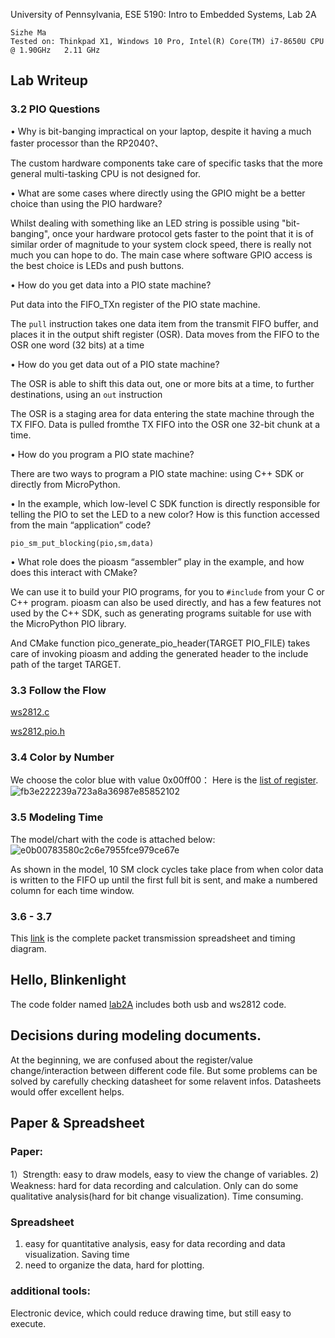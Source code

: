 University of Pennsylvania, ESE 5190: Intro to Embedded Systems, Lab 2A

    Sizhe Ma
    Tested on: Thinkpad X1, Windows 10 Pro, Intel(R) Core(TM) i7-8650U CPU @ 1.90GHz   2.11 GHz

## Lab Writeup

### 3.2 PIO Questions
• Why is bit-banging impractical on your laptop, despite it having a much faster processor than the RP2040?、

The custom hardware components take care of specific tasks that the more general multi-tasking CPU is not designed for.

• What are some cases where directly using the GPIO might be a better choice than using the PIO hardware?  

Whilst dealing with something like an LED string is possible using "bit-banging", once your hardware protocol gets faster
to the point that it is of similar order of magnitude to your system clock speed, there is really not much you can hope to
do. The main case where software GPIO access is the best choice is LEDs and push buttons.

• How do you get data into a PIO state machine? 

Put data into the FIFO_TXn register of the PIO state machine.

The ```pull``` instruction takes one data item from the transmit FIFO buffer, and places it in the output shift register (OSR). Data moves from the FIFO to the OSR one word (32 bits) at a time

• How do you get data out of a PIO state machine? 

The OSR is able to shift this data out, one or more bits at a time, to further destinations, using an ```out``` instruction

The OSR is a staging area for data entering the state machine through the TX FIFO. Data is pulled fromthe TX FIFO into the OSR one 32-bit chunk at a time.

• How do you program a PIO state machine? 

There are two ways to program a PIO state machine: using C++ SDK or directly from MicroPython.

• In the example, which low-level C SDK function is directly responsible for telling the PIO to set the LED to a new color? How is this function accessed from the main “application” code? 

```
pio_sm_put_blocking(pio,sm,data)
```

• What role does the pioasm “assembler” play in the example, and how does this interact with CMake? 

We can use it to build your PIO programs, for you to ```#include``` from your C or C++ program. pioasm can also be used directly, and has a few features not used by the C++ SDK, such as generating programs suitable for use with the MicroPython PIO library.

And CMake function pico_generate_pio_header(TARGET PIO_FILE) takes care of invoking pioasm and adding the generated header to the include path of the target TARGET.

### 3.3 Follow the Flow

[ws2812.c](https://github.com/MaxMa6150/ese5190-2022-lab2-into-the-void-star/blob/main/3.3_ws2812_c.pdf)

[ws2812.pio.h](https://github.com/MaxMa6150/ese5190-2022-lab2-into-the-void-star/blob/main/3.3_ws2812_h-1.pdf)

### 3.4 Color by Number
We choose the color blue with value 0x00ff00：
Here is the [list of register](https://github.com/MaxMa6150/ese5190-2022-lab2-into-the-void-star/blob/main/RegisterList_3.4.xlsx).
![fb3e222239a723a8a36987e85852102](https://user-images.githubusercontent.com/114200453/196376939-99f629ac-f8f1-49f3-88db-3354cfd0c025.jpg)


### 3.5 Modeling Time
The model/chart with the code is attached below:
![e0b00783580c2c6e7955fce979ce67e](https://user-images.githubusercontent.com/114200453/196373103-88f8a259-ec6f-437a-9601-0142a0195496.jpg)

As shown in the model, 10 SM clock cycles take place from when color data is written to the FIFO up until the first full bit is sent, and make a numbered column for each time window.

### 3.6 - 3.7
This [link](https://github.com/MaxMa6150/ese5190-2022-lab2-into-the-void-star/blob/main/3.6-3.7%20data%20and%20model.xlsx) is the complete packet transmission spreadsheet and timing diagram.

## Hello, Blinkenlight
The code folder named [lab2A](https://github.com/MaxMa6150/ese5190-2022-lab2-into-the-void-star/tree/main/Lab2A) includes both usb and ws2812 code.

## Decisions during modeling documents.
At the beginning, we are confused about the register/value change/interaction between different code file. But some problems can be solved by carefully checking datasheet for some relavent infos. Datasheets would offer excellent helps.

## Paper & Spreadsheet

### Paper:
1）Strength: easy to draw models, easy to view the change of variables.
2) Weakness: hard for data recording and calculation. Only can do some qualitative analysis(hard for bit change visualization). Time consuming.

### Spreadsheet
1) easy for quantitative analysis, easy for data recording and data visualization. Saving time
2) need to organize the data, hard for plotting.

### additional tools:
Electronic device, which could reduce drawing time, but still easy to execute.






